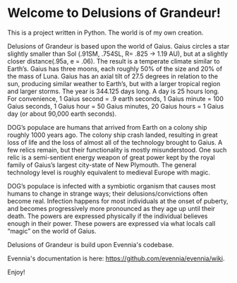 # Welcome to Delusions of Grandeur!

This is a project written in Python. The world is of my own creation.

Delusions of Grandeur is based upon the world of Gaius. Gaius circles a star slightly smaller than Sol (.91SM, .754SL, R= .825 → 1.19 AU), but at a slightly closer distance(.95a, e = .06). The result is a temperate climate similar to Earth’s. Gaius has three moons, each roughly 50% of the size and 20% of the mass of Luna. Gaius has an axial tilt of 27.5 degrees in relation to the sun, producing similar weather to Earth’s, but with a larger tropical region and larger storms. The year is 344.125 days long. A day is 25 hours long. For convenience, 1 Gaius second = .9 earth seconds, 1 Gaius minute = 100 Gaius seconds, 1 Gaius hour = 50 Gaius minutes, 20 Gaius hours = 1 Gaius day (or about 90,000 earth seconds).

DOG’s populace are humans that arrived from Earth on a colony ship roughly 1000 years ago. The colony ship crash landed, resulting in great loss of life and the loss of almost all of the technology brought to Gaius. A few relics remain, but their functionality is mostly misunderstood. One such relic is a semi-sentient energy weapon of great power kept by the royal family of Gaius’s largest city-state of New Plymouth. The general technology level is roughly equivalent to medieval Europe with magic.

DOG’s populace is infected with a symbiotic organism that causes most humans to change in strange ways; their delusions/convictions often become real. Infection happens for most individuals at the onset of puberty, and becomes progressively more pronounced as they age up until their death.
The powers are expressed physically if the individual believes enough in their power. These powers are expressed via what locals call “magic” on the world of Gaius. 

Delusions of Grandeur is build upon Evennia's codebase.

Evennia's documentation is here:
https://github.com/evennia/evennia/wiki.

Enjoy!
